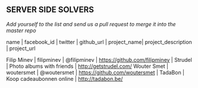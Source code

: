 ## SERVER SIDE SOLVERS ##

_Add yourself to the list and send us a pull request to merge it into the master repo_

name | facebook_id | twitter | github_url | project_name| project_description | project_url

Filip Minev | filipminev | @filipminev | https://github.com/filipminev | Strudel | Photo albums with friends | http://getstrudel.com/
Wouter Smet | woutersmet | @woutersmet | https://github.com/woutersmet | TadaBon | Koop cadeaubonnen online | http://tadabon.be/
